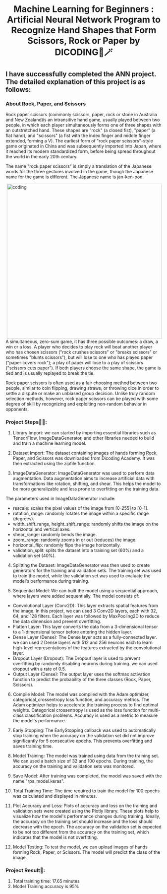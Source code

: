 <h1 align="center">Machine Learning for Beginners : Artificial Neural Network Program to Recognize Hand Shapes that Form Scissors, Rock or Paper by DICODING🌈🪄</h1>

## I have successfully completed the ANN project. The detailed explanation of this project is as follows:

### About Rock, Paper, and Scissors

Rock paper scissors (commonly scissors, paper, rock or stone in Australia and New Zealand)is an intransitive hand game, usually played between two people, in which each
player simultaneously forms one of three shapes with an outstretched hand. These shapes are "rock" (a closed fist), "paper" (a flat hand), and "scissors" (a fist with the index finger and middle finger extended, forming a V). The earliest form of "rock paper scissors"-style game originated in China and was subsequently imported into Japan, where it reached its modern standardized form, before being spread throughout the world in the early 20th century.

The name "rock paper scissors" is simply a translation of the Japanese words for the three gestures involved in the game, though the Japanese name for the game is different. The Japanese name is jan-ken-pon.

<img align="right" alt="coding" width="500" src="https://media.giphy.com/media/v1.Y2lkPTc5MGI3NjExbmlpNDE0NjFoYzF2NmFuZmgxZzQzMm5wdTlzNGY0MWxjZmhlZHVpciZlcD12MV9pbnRlcm5hbF9naWZfYnlfaWQmY3Q9Zw/B9OQo8AvUDmJPTrUON/giphy.gif"> 

A simultaneous, zero-sum game, it has three possible outcomes: a draw, a win or a loss. A player who decides to play rock will beat another player who has chosen scissors ("rock crushes scissors" or "breaks scissors" or sometimes "blunts scissors"), but will lose to one who has played paper ("paper covers rock"); a play of paper will lose to a play of scissors ("scissors cuts paper"). If both players choose the same shape, the game is tied and is usually replayed to break the tie.

Rock paper scissors is often used as a fair choosing method between two people, similar to coin flipping, drawing straws, or throwing dice in order to settle a dispute or make an unbiased group decision. Unlike truly random selection methods, however, rock paper scissors can be played with some degree of skill by recognizing and exploiting non-random behavior in opponents.

### Project Steps📝📂:

1. Library Import: we can started by importing essential libraries such as TensorFlow, ImageDataGenerator, and other libraries needed to build and train a machine learning model.

2. Dataset Import: The dataset containing images of hands forming Rock, Paper, and Scissors was downloaded from Dicoding Academy. It was then extracted using the zipfile function.

3. ImageDataGenerator: ImageDataGenerator was used to perform data augmentation. Data augmentation aims to increase artificial data with transformations like rotation, shifting, and shear. This helps the model to be more generalizable and less prone to overfitting on the training data.

The parameters used in ImageDataGenerator include:

* rescale: scales the pixel values of the image from [0-255] to [0-1].
* rotation_range: randomly rotates the image within a specific range (degrees).
* width_shift_range, height_shift_range: randomly shifts the image on the horizontal and vertical axes.
* shear_range: randomly bends the image.
* zoom_range: randomly zooms in or out (reduces) the image.
* horizontal_flip: randomly flips the image horizontally.
* validation_split: splits the dataset into a training set (60%) and a validation set (40%).

4. Splitting the Dataset: ImageDataGenerator was then used to create generators for the training and validation sets. The training set was used to train the model, while the validation set was used to evaluate the model's performance during training.

5. Sequential Model: We can built the model using a sequential approach, where layers were added sequentially. The model consists of:

* Convolutional Layer (Conv2D): This layer extracts spatial features from the image. In this project, we can used 3 Conv2D layers, each with 32, 64, and 128 filters. Each layer was followed by MaxPooling2D to reduce the data dimension and prevent overfitting.
* Flatten Layer: This layer converts the data from a 3-dimensional tensor to a 1-dimensional tensor before entering the hidden layer.
* Dense Layer (Dense): The Dense layer acts as a fully-connected layer. we can used 2 Dense layers with 512 and 256 neurons each to learn high-level representations of the features extracted by the convolutional layer.
* Dropout Layer (Dropout): The Dropout layer is used to prevent overfitting by randomly disabling neurons during training. we can used dropout with a rate of 0.5.
* Output Layer (Dense): The output layer uses the softmax activation function to predict the probability of the three classes (Rock, Paper, Scissors).

6. Compile Model: The model was compiled with the Adam optimizer, categorical_crossentropy loss function, and accuracy metrics. The Adam optimizer helps to accelerate the training process to find optimal weights. Categorical crossentropy is used as the loss function for multi-class classification problems. Accuracy is used as a metric to measure the model's performance.

7. Early Stopping: The EarlyStopping callback was used to automatically stop training when the accuracy on the validation set did not improve significantly for 5 consecutive epochs. This prevents overfitting and saves training time.

8. Model Training: The model was trained using data from the training set. We can used a batch size of 32 and 100 epochs. During training, the accuracy on the training and validation sets was monitored.

9. Save Model: After training was completed, the model was saved with the name "rps_model.keras".

10. Total Training Time: The time required to train the model for 100 epochs was calculated and displayed in minutes.

11. Plot Accuracy and Loss: Plots of accuracy and loss on the training and validation sets were created using the Plotly library. These plots help to visualize how the model's performance changes during training. Ideally, the accuracy on the training set should increase and the loss should decrease with the epoch. The accuracy on the validation set is expected to be not too different from the accuracy on the training set, which indicates that the model is not overfitting.

12. Model Testing: To test the model, we can upload images of hands forming Rock, Paper, or Scissors. The model will predict the class of the image.

### Project Result💎:
1) Total training time: 17.65 minutes
2) Model Training accuracy is 95%

